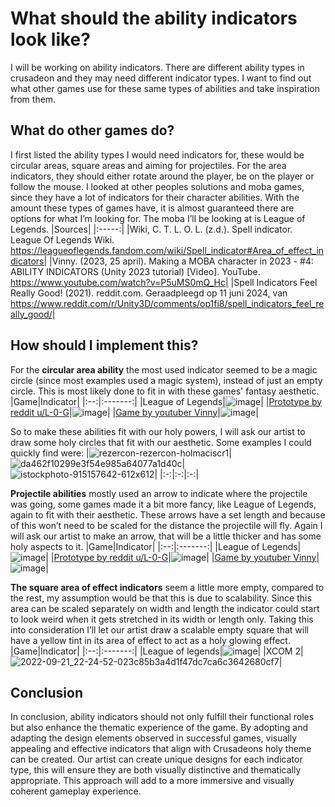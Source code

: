 # What should the ability indicators look like?
I will be working on ability indicators. There are different ability types in crusadeon and they may need different indicator types. I want to find out what other games use for these same types of abilities and take inspiration from them.

## What do other games do?
I first listed the ability types I would need indicators for, these would be circular areas, square areas and aiming for projectiles. For the area indicators, they should either rotate around the player, be on the player or follow the mouse.
I looked at other peoples solutions and moba games, since they have a lot of indicators for their character abilities. With the amount these types of games have, it is almost guaranteed there are options for what I’m looking for. The moba I’ll be looking at is League of Legends.
|Sources|
|:-----:|
|Wiki, C. T. L. O. L. (z.d.). Spell indicator. League Of Legends Wiki. https://leagueoflegends.fandom.com/wiki/Spell_indicator#Area_of_effect_indicators| 
|Vinny. (2023, 25 april). Making a MOBA character in 2023 - #4: ABILITY INDICATORS (Unity 2023 tutorial) [Video]. YouTube. https://www.youtube.com/watch?v=P5uMS0mQ_Hc|
|Spell Indicators Feel Really Good! (2021). reddit.com. Geraadpleegd op 11 juni 2024, van https://www.reddit.com/r/Unity3D/comments/op1fi8/spell_indicators_feel_really_good/| 

## How should I implement this?
For the __circular area ability__ the most used indicator seemed to be a magic circle (since most examples used a magic system), instead of just an empty circle. This is most likely done to fit in with these games' fantasy aesthetic.
|Game|Indicator|
|:--:|:-------:|
|League of Legends|![image](https://github.com/Timsel1/S6-Portfolio/assets/90602424/705ec57d-4820-4b55-9554-330a19045e88)|
|[Prototype by reddit u/L-0-G](https://www.reddit.com/user/L-0-G/)|![image](https://github.com/Timsel1/S6-Portfolio/assets/90602424/b81616de-725f-4401-9a4a-7fa244d1a7bf)|
|[Game by youtuber Vinny](https://www.youtube.com/@VinnyGameDev)|![image](https://github.com/Timsel1/S6-Portfolio/assets/90602424/a0086a4e-f22c-4453-9d4a-da69f228943d)|

So to make these abilities fit with our holy powers, I will ask our artist to draw some holy circles that fit with our aesthetic. Some examples I could quickly find were:
|![rezercon-rezercon-holmaciscr1](https://github.com/Timsel1/S6-Portfolio/assets/90602424/39810f6e-d231-48de-b3e4-88b547e7ed97)|![da462f10299e3f54e985a64077a1d40c](https://github.com/Timsel1/S6-Portfolio/assets/90602424/5a2ead8e-73f0-42eb-a81f-0da41845b45f)|![istockphoto-915157642-612x612](https://github.com/Timsel1/S6-Portfolio/assets/90602424/db3630b7-3f3e-4cd6-926e-3c6858a3cb90)|
|:-:|:-:|:-:|

__Projectile abilities__ mostly used an arrow to indicate where the projectile was going, some games made it a bit more fancy, like League of Legends, again to fit with their aesthetic. These arrows have a set length and because of this won’t need to be scaled for the distance the projectile will fly. Again I will ask our artist to make an arrow, that will be a little thicker and has some holy aspects to it.
|Game|Indicator|
|:--:|:-------:|
|League of Legends|![image](https://github.com/Timsel1/S6-Portfolio/assets/90602424/08518703-e157-48f6-82ef-7148d708e450)|
|[Prototype by reddit u/L-0-G](https://www.reddit.com/user/L-0-G/)|![image](https://github.com/Timsel1/S6-Portfolio/assets/90602424/d727cbe9-43a7-4d28-a662-3a2946775d16)|
|[Game by youtuber Vinny](https://www.youtube.com/@VinnyGameDev)|![image](https://github.com/Timsel1/S6-Portfolio/assets/90602424/99ef187c-2715-4e6f-8f54-b4850afdfe8e)|

__The square area of effect indicators__ seem a little more empty, compared to the rest, my assumption would be that this is due to scalability. Since this area can be scaled separately on width and length the indicator could start to look weird when it gets stretched in its width or length only. Taking this into consideration I’ll let our artist draw a scalable empty square that will have a yellow tint in its area of effect to act as a holy glowing effect.
|Game|Indicator|
|:--:|:-------:|
|League of legends|![image](https://github.com/Timsel1/S6-Portfolio/assets/90602424/641ef847-58af-4768-b9d7-a7346a0d4550)|
|XCOM 2|![2022-09-21_22-24-52-023c85b3a4d1f47dc7ca6c3642680cf7](https://github.com/Timsel1/S6-Portfolio/assets/90602424/d0f41257-bfcc-4220-b16c-15baf82e5186)|

## Conclusion
In conclusion, ability indicators should not only fulfill their functional roles but also enhance the thematic experience of the game. By adopting and adapting the design elements observed in successful games, visually appealing and effective indicators that align with Crusadeons holy theme can be created. Our artist can create unique designs for each indicator type, this will ensure they are both visually distinctive and thematically appropriate. This approach will add to a more immersive and visually coherent gameplay experience.
